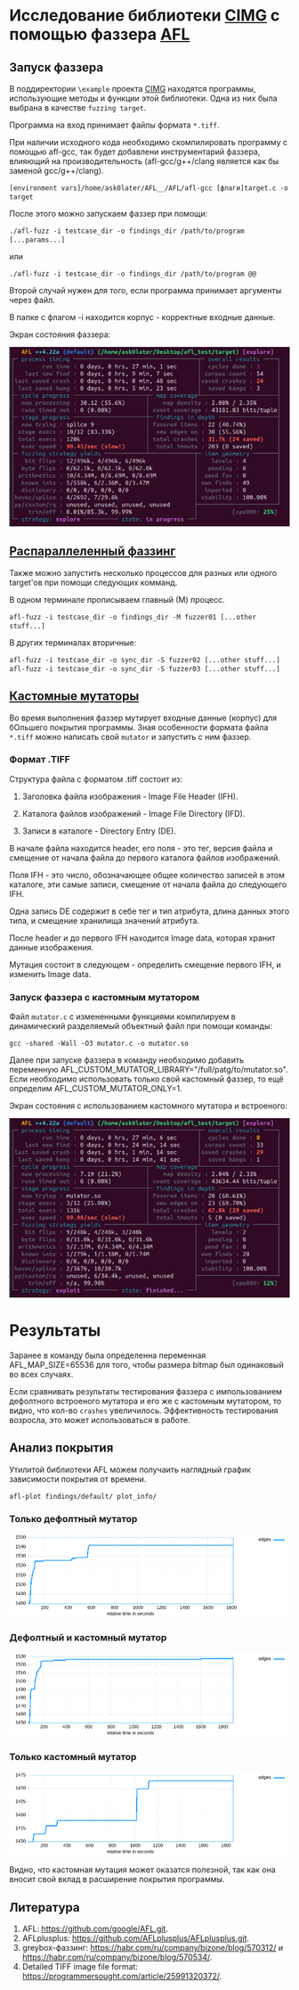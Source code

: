 # Исследование библиотеки [CIMG](https://github.com/GreycLab/CImg) с помощью фаззера [AFL](https://github.com/google/AFL)

## Запуск фаззера

В поддиректории `\example` проекта [CIMG](https://github.com/GreycLab/CImg) находятся программы, использующие методы и функции этой библиотеки. Одна из них была выбрана в качестве `fuzzing target`.

Программа на вход принимает файлы формата `*.tiff`. 


При наличии исходного кода необходимо скомпилировать программу с помощью afl-gcc, так будет добавлени инструментарий фаззера, влияющий на производительность (afl-gcc/g++/clang является как бы заменой gcc/g++/clang).

~~~
[environment vars]/home/ask0later/AFL__/AFL/afl-gcc [флаги]target.c -o target 
~~~

После этого можно запускаем фаззер при помощи:
```
./afl-fuzz -i testcase_dir -o findings_dir /path/to/program [...params...]
```
или
```
./afl-fuzz -i testcase_dir -o findings_dir /path/to/program @@
```

Второй случай нужен для того, если программа принимает аргументы через файл.

В папке с флагом -i находится корпус - корректные входные данные.

Экран состояния фаззера:

![fuzzer](/img_for_README/fuzz.png)

## [Распараллеленный фаззинг](https://github.com/google/AFL/blob/master/docs/parallel_fuzzing.txt)

Также можно запустить несколько процессов для разных или одного target'ов при помощи следующих комманд.

В одном терминале прописываем главный (М) процесс.
```
afl-fuzz -i testcase_dir -o findings_dir -M fuzzer01 [...other stuff...]
```
В других терминалах вторичные:

```
afl-fuzz -i testcase_dir -o sync_dir -S fuzzer02 [...other stuff...]
afl-fuzz -i testcase_dir -o sync_dir -S fuzzer03 [...other stuff...]
```

## [Кастомные мутаторы](https://github.com/AFLplusplus/AFLplusplus/tree/stable/custom_mutators)

Во время выполнения фаззер мутирует входные данные (корпус) для бОльшего покрытия программы. Зная особенности формата файла `*.tiff` можно написать свой ``mutator`` и запустить с ним фаззер.

### Формат .TIFF

Структура файла с форматом .tiff состоит из:

1. Заголовка файла изображения - Image File Header (IFH).

2. Каталога файлов изображений - Image File Directory (IFD).

3. Записи в каталоге -  Directory Entry (DE).

В начале файла находится header, его поля - это тег, версия файла и смещение от начала файла до первого каталога файлов изображений.

Поля IFH - это число, обозначающее общее количество записей в этом каталоге, эти самые записи, смещение от начала файла до следующего IFH.

Одна запись DE содержит в себе тег и тип атрибута, длина данных этого типа, и смещение хранилища значений атрибута.

После header и до первого IFH находится Image data, которая хранит данные изображения.

Мутация состоит в следующем - определить смещение первого IFH, и изменить Image data. 


### Запуск фаззера с кастомным мутатором

Файл `mutator.с` с измененными функциями компилируем в динамический разделяемый объектный файл при помощи команды:
```
gcc -shared -Wall -O3 mutator.c -o mutator.so
```
Далее при запуске фаззера в команду необходимо добавить переменную AFL_CUSTOM_MUTATOR_LIBRARY="/full/patg/to/mutator.so". Если необходимо использовать только свой кастомный фаззер, то ещё определим AFL_CUSTOM_MUTATOR_ONLY=1.


Экран состояния с использованием кастомного мутатора и встроеного:

![cust](/img_for_README/cust.png)

# Результаты
Заранее в команду была определенна переменная AFL_MAP_SIZE=65536 для того, чтобы размера bitmap был одинаковый во всех случаях.

Если сравнивать результаты тестирования фаззера с импользованием дефолтного встроеного мутатора и его же с кастомным мутатором, то видно, что кол-во `crashes` увеличилось. Эффективность тестирования возросла, это может использоваться в работе.

## Анализ покрытия

Утилитой библиотеки AFL можем получаить наглядный график зависимости покрытия от времени.

~~~
afl-plot findings/default/ plot_info/
~~~


### Только дефолтный мутатор
![def_coverage](/img_for_README/def_coverage.png)

### Дефолтный и кастомный мутатор
![def_and_cust_coverage](/img_for_README/def_and_cust_coverage.png)

### Только кастомный мутатор
![cust_coverage](/img_for_README/cust_coverage.png)

Видно, что кастомная мутация может оказатся полезной, так как она вносит свой вклад в расширение покрытия программы.


## Литература
1. AFL: https://github.com/google/AFL.git.
2. AFLplusplus: https://github.com/AFLplusplus/AFLplusplus.git.
3. greybox-фаззинг: https://habr.com/ru/company/bizone/blog/570312/ и https://habr.com/ru/company/bizone/blog/570534/.
4. Detailed TIFF image file format: https://programmersought.com/article/25991320372/.